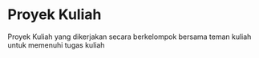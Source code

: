 # **Proyek Kuliah** 

Proyek Kuliah yang dikerjakan secara berkelompok bersama teman kuliah
untuk memenuhi tugas kuliah
